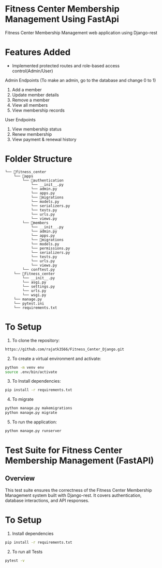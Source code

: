 # Fitness Center Membership Management Using FastApi
  Fitness Center Membership Management web application using Django-rest 
  
# Features Added 

* Implemented protected routes and role-based access control(Admin/User)

Admin Endpoints (To make an admin, go to the database and change 0 to 1)

1) Add a member
2) Update member details
3) Remove a member
4) View all members
5) View membership records

User Endpoints

1) View membership status
2) Renew membership
3) View payment & renewal history

 
# Folder Structure
```
└── 📁fitness_center
    └── 📁apps
        └── 📁authentication
            └── __init__.py
            └── admin.py
            └── apps.py
            └── 📁migrations
            └── models.py
            └── serializers.py
            └── tests.py
            └── urls.py
            └── views.py
        └── 📁members
            └── __init__.py
            └── admin.py
            └── apps.py
            └── 📁migrations
            └── models.py
            └── permissions.py
            └── serializers.py
            └── tests.py
            └── urls.py
            └── views.py
        └── conftest.py
    └── 📁fitness_center
        └── __init__.py
        └── asgi.py
        └── settings.py
        └── urls.py
        └── wsgi.py
    └── manage.py
    └── pytest.ini
    └── requirements.txt
```


#  To Setup

1. To clone the repository:

```bash
https://github.com/rajatk3566/Fitness_Center_Django.git
```

2. To create a virtual environment and activate:

```bash
python -m venv env
source .env/bin/activate
```

3. To Install dependencies:

```bash
pip install -r requirements.txt
```

4. To migrate

```bash
python manage.py makemigrations 
python manage.py migrate  
```       

5. To run the application:

```bash
python manage.py runserver   
```


# Test Suite for Fitness Center Membership Management (FastAPI)

## Overview
This test suite ensures the correctness of the Fitness Center Membership Management system built with Django-rest. It covers authentication, database interactions, and API responses.

# To Setup 

1) Install dependencies

 ```bash
pip install -r requirements.txt
```

2) To run all Tests

```bash
pytest -v
```



